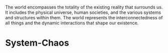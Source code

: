
The world encompasses the totality of the existing reality that surrounds us. It includes the physical universe, human societies, and the various systems and structures within them. The world represents the interconnectedness of all things and the dynamic interactions that shape our existence.

# System-Chaos

#